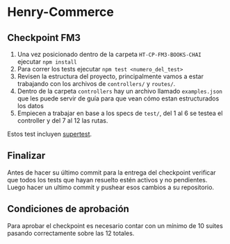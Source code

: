# Henry-Commerce

## Checkpoint FM3

1. Una vez posicionado dentro de la carpeta `HT-CP-FM3-BOOKS-CHAI` ejecutar `npm install`
2. Para correr los tests ejecutar `npm test <numero_del_test>`
3. Revisen la estructura del proyecto, principalmente vamos a estar trabajando con los archivos de `controllers/` y `routes/`.
4. Dentro de la carpeta `controllers` hay un archivo llamado `examples.json` que les puede servir de guía para que vean cómo estan estructurados los datos
5. Empiecen a trabajar en base a los specs de `test/`, del 1 al 6 se testea el controller y del 7 al 12 las rutas.

Estos test incluyen [supertest](https://github.com/visionmedia/supertest).

## Finalizar

Antes de hacer su último commit para la entrega del checkpoint verificar que todos los tests que hayan resuelto estén activos y no pendientes. Luego hacer un ultimo commit y pushear esos cambios a su repositorio.

## Condiciones de aprobación

Para aprobar el checkpoint es necesario contar con un mínimo de 10 suites pasando correctamente sobre las 12 totales.
